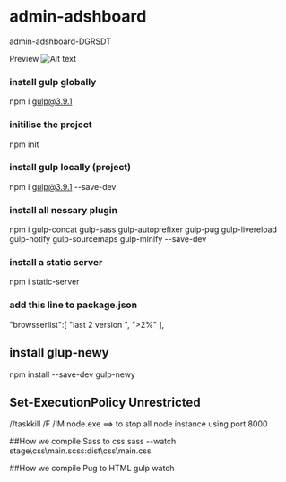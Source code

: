 # admin-adshboard
admin-adshboard-DGRSDT

Preview
![Alt text](dist/img/admin-preview.gif/?raw=true "Title")



### install gulp globally 
npm i gulp@3.9.1

### initilise the project
npm init

### install gulp locally (project)
npm i gulp@3.9.1 --save-dev

### install all nessary plugin
npm i gulp-concat gulp-sass gulp-autoprefixer gulp-pug gulp-livereload gulp-notify gulp-sourcemaps gulp-minify --save-dev

### install a static server 
npm i static-server

### add this line to package.json
 "browsserlist":[
    "last 2 version ",
    ">2%"
  ],


## install glup-newy
npm install --save-dev gulp-newy

## Set-ExecutionPolicy Unrestricted
//taskkill /F /IM node.exe   ==> to stop all node instance using port 8000


##How we compile Sass to css
sass --watch stage\css\main.scss:dist\css\main.css

##How we compile Pug to HTML
gulp watch